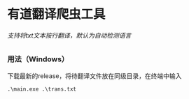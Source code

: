 # 有道翻译爬虫工具

###### 支持将txt文本按行翻译，默认为自动检测语言

### 用法（Windows）

下载最新的release，将待翻译文件放在同级目录，在终端中输入
```
.\main.exe .\trans.txt
```
